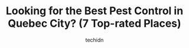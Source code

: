 ---
layout: ampstory
image: https://i0.wp.com/www.auto.or.id/wp-content/uploads/2023/06/v-extermination-exterminateur-quc3a9bec-0-quebec-city-1686323420.png?resize=640,853
author: techidn
featured: false
description: Quebec City, Quebec, Canada is a haven for Pest Control enthusiasts, boasting an impressive array of 7 top-notch establishments. Whether youre a seasoned connoisseur or simply curious to ex
title: Looking for the Best Pest Control in Quebec City? (7 Top-rated Places)
cover:
   title: Looking for the Best Pest Control in Quebec City? (7 Top-rated Places)
   subtitle: AUTO.OR.ID
   background: https://www.auto.or.id/wp-content/uploads/2023/06/v-extermination-exterminateur-quc3a9bec-0-quebec-city-1686323420.png

pages: 
 - layout: thirds
   top: <h1>#1 Terminix Canada Exterminateur Québec</h1>
   bottom: "<p>Excellent service from mr Chabane Loumi, courteous, punctual, knowledgeable and reassuring. Recommend this technician, highly</p>"
   background: https://www.auto.or.id/wp-content/uploads/2023/06/v-extermination-exterminateur-quc3a9bec-1-quebec-city-1686323422.png
   backgroundblur: true
 - layout: thirds
   top: <h1>#2 Abat Extermination LAncienne-Lorette</h1>
   bottom: "<p>5252 Bd Wilfrid-Hamel #215, Québec, QC G2E 2G9, Canada</p>"
   background: https://www.auto.or.id/wp-content/uploads/2023/06/v-extermination-exterminateur-quc3a9bec-2-quebec-city-1686323423.png
   cta:
      link: https://www.auto.or.id/looking-for-the-best-pest-control-in-quebec-city-7-top-rated-places/
      text: Looking for the Best Pest Control in Quebec City? (7 Top-rated Places)
 - layout: thirds
   top: <h1>#3 Maheu&Maheu Inc</h1>
   bottom: "<p>605 Rue des Rocailles, Québec, QC G2J 1A9, Canada</p>"
   background: https://images.unsplash.com/photo-1610972221114-c48c6bb5d2eb?ixlib=rb-4.0.3&ixid=MnwxMjA3fDB8MHxwaG90by1wYWdlfHx8fGVufDB8fHx8&auto=format&fit=crop&w=640&h=853&q=80
   cta:
      link: https://www.auto.or.id/looking-for-the-best-pest-control-in-quebec-city-7-top-rated-places/
      text: Looking for the Best Pest Control in Quebec City? (7 Top-rated Places)
 - layout: thirds
   top: <h1>#4 Abat Extermination Beauport</h1>
   bottom: "<p>728-B Ave Royale, Québec City, Quebec G1E 1Z4, Canada</p>"
   background: https://images.unsplash.com/photo-1631526090968-6979b72f2ce2?ixlib=rb-4.0.3&ixid=MnwxMjA3fDB8MHxwaG90by1wYWdlfHx8fGVufDB8fHx8&auto=format&fit=crop&w=640&h=853&q=80
   cta:
      link: https://www.auto.or.id/looking-for-the-best-pest-control-in-quebec-city-7-top-rated-places/
      text: Looking for the Best Pest Control in Quebec City? (7 Top-rated Places)
 - layout: thirds
   top: <h1>#5 V Extermination - Exterminateur Québec</h1>
   bottom: "<p>4600 Bd Sainte-Anne, Québec, QC G1C 4R7, Canada</p>"
   background: https://images.unsplash.com/photo-1494976351278-20cf4a33d65b?ixlib=rb-4.0.3&ixid=MnwxMjA3fDB8MHxwaG90by1wYWdlfHx8fGVufDB8fHx8&auto=format&fit=crop&w=640&h=853&q=80
   cta:
      link: https://www.auto.or.id/looking-for-the-best-pest-control-in-quebec-city-7-top-rated-places/
      text: Looking for the Best Pest Control in Quebec City? (7 Top-rated Places)
 - layout: thirds
   top: <h1>#6 ExterminaPro - Région de Québec</h1>
   bottom: "<p>1963 Rue Frank-Carrel #202, Québec, QC G1N 2E6, Canada</p>"
   background: https://images.unsplash.com/photo-1602343858784-d837e63a79c1?ixlib=rb-4.0.3&ixid=MnwxMjA3fDB8MHxwaG90by1wYWdlfHx8fGVufDB8fHx8&auto=format&fit=crop&w=640&h=853&q=80
   cta:
      link: https://www.auto.or.id/looking-for-the-best-pest-control-in-quebec-city-7-top-rated-places/
      text: Looking for the Best Pest Control in Quebec City? (7 Top-rated Places)
 - layout: thirds
   top: <h1>#7 Exterminateurs du Québec</h1>
   bottom: "<p>5120 1re Av., Québec, QC G1H 2T9, Canada</p>"
   background: https://images.unsplash.com/photo-1568616388993-4e1a60b29532?ixlib=rb-4.0.3&ixid=MnwxMjA3fDB8MHxwaG90by1wYWdlfHx8fGVufDB8fHx8&auto=format&fit=crop&w=640&h=853&q=80
   cta:
      link: https://www.auto.or.id/looking-for-the-best-pest-control-in-quebec-city-7-top-rated-places/
      text: Looking for the Best Pest Control in Quebec City? (7 Top-rated Places)
 - layout: thirds
   middle: Continue reading...
   background: https://images.unsplash.com/photo-1574524096791-2ae09c406788?ixlib=rb-4.0.3&ixid=MnwxMjA3fDB8MHxwaG90by1wYWdlfHx8fGVufDB8fHx8&auto=format&fit=crop&w=640&h=853&q=80
   cta:
      link: https://www.auto.or.id/looking-for-the-best-pest-control-in-quebec-city-7-top-rated-places/
      text: Looking for the Best Pest Control in Quebec City? (7 Top-rated Places)

---